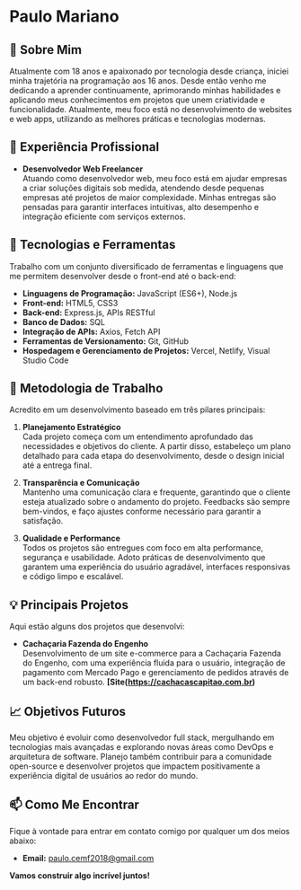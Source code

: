 # Paulo Mariano

## 👋 Sobre Mim
Atualmente com 18 anos e apaixonado por tecnologia desde criança, iniciei minha trajetória na programação aos 16 anos. Desde então venho me dedicando a aprender continuamente, aprimorando minhas habilidades e aplicando meus conhecimentos em projetos que unem criatividade e funcionalidade. Atualmente, meu foco está no desenvolvimento de websites e web apps, utilizando as melhores práticas e tecnologias modernas.

## 💼 Experiência Profissional
- **Desenvolvedor Web Freelancer**  
  Atuando como desenvolvedor web, meu foco está em ajudar empresas a criar soluções digitais sob medida, atendendo desde pequenas empresas até projetos de maior complexidade. Minhas entregas são pensadas para garantir interfaces intuitivas, alto desempenho e integração eficiente com serviços externos.

## 🔧 Tecnologias e Ferramentas
Trabalho com um conjunto diversificado de ferramentas e linguagens que me permitem desenvolver desde o front-end até o back-end:

- **Linguagens de Programação:** JavaScript (ES6+), Node.js
- **Front-end:** HTML5, CSS3
- **Back-end:** Express.js, APIs RESTful
- **Banco de Dados:** SQL
- **Integração de APIs:** Axios, Fetch API
- **Ferramentas de Versionamento:** Git, GitHub
- **Hospedagem e Gerenciamento de Projetos:** Vercel, Netlify, Visual Studio Code

## 🌟 Metodologia de Trabalho
Acredito em um desenvolvimento baseado em três pilares principais:

1. **Planejamento Estratégico**  
   Cada projeto começa com um entendimento aprofundado das necessidades e objetivos do cliente. A partir disso, estabeleço um plano detalhado para cada etapa do desenvolvimento, desde o design inicial até a entrega final.

2. **Transparência e Comunicação**  
   Mantenho uma comunicação clara e frequente, garantindo que o cliente esteja atualizado sobre o andamento do projeto. Feedbacks são sempre bem-vindos, e faço ajustes conforme necessário para garantir a satisfação.

3. **Qualidade e Performance**  
   Todos os projetos são entregues com foco em alta performance, segurança e usabilidade. Adoto práticas de desenvolvimento que garantem uma experiência do usuário agradável, interfaces responsivas e código limpo e escalável.

## 💡 Principais Projetos
Aqui estão alguns dos projetos que desenvolvi:

- **Cachaçaria Fazenda do Engenho**  
  Desenvolvimento de um site e-commerce para a Cachaçaria Fazenda do Engenho, com uma experiência fluida para o usuário, integração de pagamento com Mercado Pago e gerenciamento de pedidos através de um back-end robusto.
  **[Site(https://cachacascapitao.com.br)**  

## 📈 Objetivos Futuros
Meu objetivo é evoluir como desenvolvedor full stack, mergulhando em tecnologias mais avançadas e explorando novas áreas como DevOps e arquitetura de software. Planejo também contribuir para a comunidade open-source e desenvolver projetos que impactem positivamente a experiência digital de usuários ao redor do mundo.

## 📫 Como Me Encontrar
Fique à vontade para entrar em contato comigo por qualquer um dos meios abaixo:

- **Email:** paulo.cemf2018@gmail.com

**Vamos construir algo incrível juntos!**
